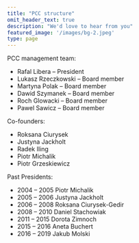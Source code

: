 ```yaml
---
title: "PCC structure"
omit_header_text: true
description: "We'd love to hear from you"
featured_image: '/images/bg-2.jpeg'
type: page
---
```


PCC management team:

- Rafal Libera – President
- Lukasz Rzeczkowski – Board member
- Martyna Polak – Board member
- Dawid Szymanek – Board member
- Roch Glowacki – Board member
- Pawel Sawicz – Board member

Co-founders:

- Roksana Ciurysek
- Justyna Jackholt
- Radek Iling
- Piotr Michalik
- Piotr Grzeskiewicz  

Past Presidents:

- 2004 – 2005 Piotr Michalik
- 2005 – 2006 Justyna Jackholt
- 2006 – 2008 Roksana Ciurysek-Gedir
- 2008 – 2010 Daniel Stachowiak
- 2011 – 2015 Dorota Zimnoch
- 2015 – 2016 Aneta Buchert
- 2016 – 2019 Jakub Molski